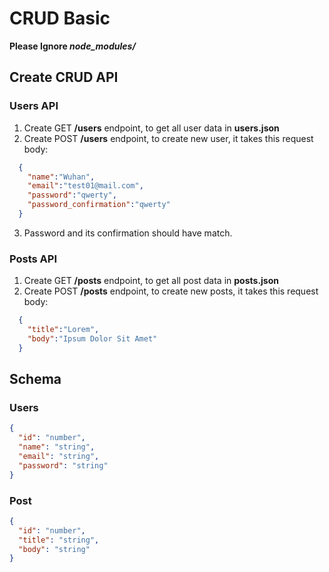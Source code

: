 # CRUD Basic
**Please Ignore *node_modules/***
## Create CRUD API
### Users API
1. Create GET **/users** endpoint, to get all user data in **users.json**
2. Create POST **/users** endpoint, to create new user, it takes this request body:
  ```JSON
    {
      "name":"Wuhan",
      "email":"test01@mail.com",
      "password":"qwerty",
      "password_confirmation":"qwerty"
    }
  ```
3. Password and its confirmation should have match.
  
### Posts API
1. Create GET **/posts** endpoint, to get all post data in **posts.json**
2. Create POST **/posts** endpoint, to create new posts, it takes this request body:
  ```JSON
    {
      "title":"Lorem",
      "body":"Ipsum Dolor Sit Amet"
    }
  ```

## Schema
### Users
```JSON
{
  "id": "number",
  "name": "string",
  "email": "string",
  "password": "string"
}
```
### Post
```JSON
{
  "id": "number",
  "title": "string",
  "body": "string"
}
```
